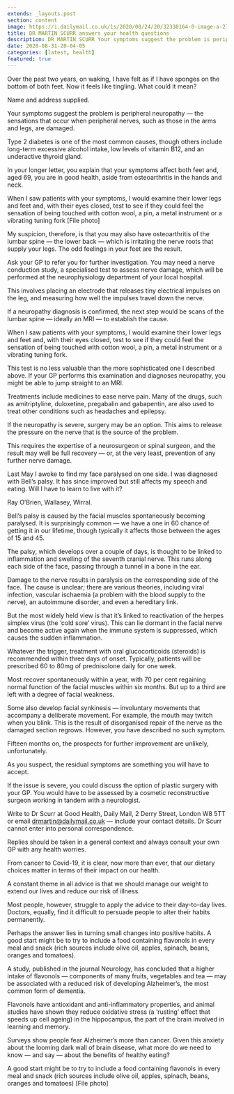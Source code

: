 ```yaml
---
extends: _layouts.post
section: content
image: https://i.dailymail.co.uk/1s/2020/08/24/20/32330164-0-image-a-27_1598297620689.jpg 
title: DR MARTIN SCURR answers your health questions 
description: DR MARTIN SCURR Your symptoms suggest the problem is peripheral neuropathy - the sensations that occur when peripheral nerves, such as those in the arms and legs, are damaged. 
date: 2020-08-31-20-04-05 
categories: [latest, health] 
featured: true 
--- 
```

Over the past two years, on waking, I have felt as if I have sponges on the bottom of both feet. Now it feels like tingling. What could it mean?

Name and address supplied.

Your symptoms suggest the problem is peripheral neuropathy — the sensations that occur when peripheral nerves, such as those in the arms and legs, are damaged. 

Type 2 diabetes is one of the most common causes, though others include long-term excessive alcohol intake, low levels of vitamin B12, and an underactive thyroid gland.

In your longer letter, you explain that your symptoms affect both feet and, aged 69, you are in good health, aside from osteoarthritis in the hands and neck. 

When I saw patients with your symptoms, I would examine their lower legs and feet and, with their eyes closed, test to see if they could feel the sensation of being touched with cotton wool, a pin, a metal instrument or a vibrating tuning fork [File photo]

My suspicion, therefore, is that you may also have osteoarthritis of the lumbar spine — the lower back — which is irritating the nerve roots that supply your legs. The odd feelings in your feet are the result.

Ask your GP to refer you for further investigation. You may need a nerve conduction study, a specialised test to assess nerve damage, which will be performed at the neurophysiology department of your local hospital. 

This involves placing an electrode that releases tiny electrical impulses on the leg, and measuring how well the impulses travel down the nerve.

If a neuropathy diagnosis is confirmed, the next step would be scans of the lumbar spine — ideally an MRI — to establish the cause.

When I saw patients with your symptoms, I would examine their lower legs and feet and, with their eyes closed, test to see if they could feel the sensation of being touched with cotton wool, a pin, a metal instrument or a vibrating tuning fork.

This test is no less valuable than the more sophisticated one I described above. If your GP performs this examination and diagnoses neuropathy, you might be able to jump straight to an MRI.

Treatments include medicines to ease nerve pain. Many of the drugs, such as amitriptyline, duloxetine, pregabalin and gabapentin, are also used to treat other conditions such as headaches and epilepsy.

If the neuropathy is severe, surgery may be an option. This aims to release the pressure on the nerve that is the source of the problem. 

This requires the expertise of a neurosurgeon or spinal surgeon, and the result may well be full recovery — or, at the very least, prevention of any further nerve damage.

Last May I awoke to find my face paralysed on one side. I was diagnosed with Bell’s palsy. It has since improved but still affects my speech and eating. Will I have to learn to live with it?

Ray O’Brien, Wallasey, Wirral.

Bell’s palsy is caused by the facial muscles spontaneously becoming paralysed. It is surprisingly common — we have a one in 60 chance of getting it in our lifetime, though typically it affects those between the ages of 15 and 45.

The palsy, which develops over a couple of days, is thought to be linked to inflammation and swelling of the seventh cranial nerve. This runs along each side of the face, passing through a tunnel in a bone in the ear.

Damage to the nerve results in paralysis on the corresponding side of the face. The cause is unclear; there are various theories, including viral infection, vascular ischaemia (a problem with the blood supply to the nerve), an autoimmune disorder, and even a hereditary link.

But the most widely held view is that it’s linked to reactivation of the herpes simplex virus (the ‘cold sore’ virus). This can lie dormant in the facial nerve and become active again when the immune system is suppressed, which causes the sudden inflammation.

Whatever the trigger, treatment with oral glucocorticoids (steroids) is recommended within three days of onset. Typically, patients will be prescribed 60 to 80mg of prednisolone daily for one week. 

Most recover spontaneously within a year, with 70 per cent regaining normal function of the facial muscles within six months. But up to a third are left with a degree of facial weakness.

Some also develop facial synkinesis — involuntary movements that accompany a deliberate movement. For example, the mouth may twitch when you blink. This is the result of disorganised repair of the nerve as the damaged section regrows. However, you have described no such symptom.

Fifteen months on, the prospects for further improvement are unlikely, unfortunately. 

As you suspect, the residual symptoms are something you will have to accept.

If the issue is severe, you could discuss the option of plastic surgery with your GP. You would have to be assessed by a cosmetic reconstructive surgeon working in tandem with a neurologist.

Write to Dr Scurr at Good Health, Daily Mail, 2 Derry Street, London W8 5TT or email drmartin@dailymail.co.uk — include your contact details. Dr Scurr cannot enter into personal correspondence.

Replies should be taken in a general context and always consult your own GP with any health worries.

From cancer to Covid-19, it is clear, now more than ever, that our dietary choices matter in terms of their impact on our health.

A constant theme in all advice is that we should manage our weight to extend our lives and reduce our risk of illness. 

Most people, however, struggle to apply the advice to their day-to-day lives. Doctors, equally, find it difficult to persuade people to alter their habits permanently.

Perhaps the answer lies in turning small changes into positive habits. A good start might be to try to include a food containing flavonols in every meal and snack (rich sources include olive oil, apples, spinach, beans, oranges and tomatoes).

A study, published in the journal Neurology, has concluded that a higher intake of flavonols — components of many fruits, vegetables and tea — may be associated with a reduced risk of developing Alzheimer’s, the most common form of dementia.

Flavonols have antioxidant and anti-inflammatory properties, and animal studies have shown they reduce oxidative stress (a ‘rusting’ effect that speeds up cell ageing) in the hippocampus, the part of the brain involved in learning and memory.

Surveys show people fear Alzheimer’s more than cancer. Given this anxiety about the looming dark wall of brain disease, what more do we need to know — and say — about the benefits of healthy eating?

A good start might be to try to include a food containing flavonols in every meal and snack (rich sources include olive oil, apples, spinach, beans, oranges and tomatoes) [File photo]

